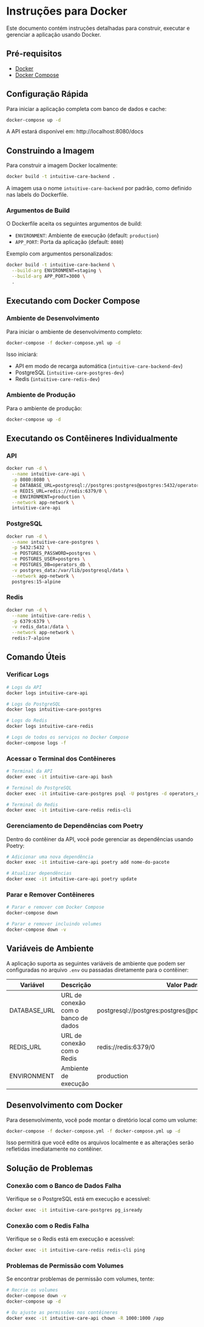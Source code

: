 # Instruções para Docker

Este documento contém instruções detalhadas para construir, executar e gerenciar a aplicação usando Docker.

## Pré-requisitos

- [Docker](https://docs.docker.com/get-docker/)
- [Docker Compose](https://docs.docker.com/compose/install/)

## Configuração Rápida

Para iniciar a aplicação completa com banco de dados e cache:

```bash
docker-compose up -d
```

A API estará disponível em: http://localhost:8080/docs

## Construindo a Imagem

Para construir a imagem Docker localmente:

```bash
docker build -t intuitive-care-backend .
```

A imagem usa o nome `intuitive-care-backend` por padrão, como definido nas labels do Dockerfile.

### Argumentos de Build

O Dockerfile aceita os seguintes argumentos de build:

- `ENVIRONMENT`: Ambiente de execução (default: `production`)
- `APP_PORT`: Porta da aplicação (default: `8080`)

Exemplo com argumentos personalizados:

```bash
docker build -t intuitive-care-backend \
  --build-arg ENVIRONMENT=staging \
  --build-arg APP_PORT=3000 \
  .
```

## Executando com Docker Compose

### Ambiente de Desenvolvimento

Para iniciar o ambiente de desenvolvimento completo:

```bash
docker-compose -f docker-compose.yml up -d
```

Isso iniciará:
- API em modo de recarga automática (`intuitive-care-backend-dev`)
- PostgreSQL (`intuitive-care-postgres-dev`)
- Redis (`intuitive-care-redis-dev`)

### Ambiente de Produção

Para o ambiente de produção:

```bash
docker-compose up -d
```

## Executando os Contêineres Individualmente

### API

```bash
docker run -d \
  --name intuitive-care-api \
  -p 8080:8080 \
  -e DATABASE_URL=postgresql://postgres:postgres@postgres:5432/operators_db \
  -e REDIS_URL=redis://redis:6379/0 \
  -e ENVIRONMENT=production \
  --network app-network \
  intuitive-care-api
```

### PostgreSQL

```bash
docker run -d \
  --name intuitive-care-postgres \
  -p 5432:5432 \
  -e POSTGRES_PASSWORD=postgres \
  -e POSTGRES_USER=postgres \
  -e POSTGRES_DB=operators_db \
  -v postgres_data:/var/lib/postgresql/data \
  --network app-network \
  postgres:15-alpine
```

### Redis

```bash
docker run -d \
  --name intuitive-care-redis \
  -p 6379:6379 \
  -v redis_data:/data \
  --network app-network \
  redis:7-alpine
```

## Comando Úteis

### Verificar Logs

```bash
# Logs da API
docker logs intuitive-care-api

# Logs do PostgreSQL
docker logs intuitive-care-postgres

# Logs do Redis
docker logs intuitive-care-redis

# Logs de todos os serviços no Docker Compose
docker-compose logs -f
```

### Acessar o Terminal dos Contêineres

```bash
# Terminal da API
docker exec -it intuitive-care-api bash

# Terminal do PostgreSQL
docker exec -it intuitive-care-postgres psql -U postgres -d operators_db

# Terminal do Redis
docker exec -it intuitive-care-redis redis-cli
```

### Gerenciamento de Dependências com Poetry

Dentro do contêiner da API, você pode gerenciar as dependências usando Poetry:

```bash
# Adicionar uma nova dependência
docker exec -it intuitive-care-api poetry add nome-do-pacote

# Atualizar dependências
docker exec -it intuitive-care-api poetry update
```

### Parar e Remover Contêineres

```bash
# Parar e remover com Docker Compose
docker-compose down

# Parar e remover incluindo volumes
docker-compose down -v
```

## Variáveis de Ambiente

A aplicação suporta as seguintes variáveis de ambiente que podem ser configuradas no arquivo `.env` ou passadas diretamente para o contêiner:

| Variável        | Descrição                            | Valor Padrão                                         |
|-----------------|--------------------------------------|------------------------------------------------------|
| DATABASE_URL    | URL de conexão com o banco de dados  | postgresql://postgres:postgres@postgres:5432/operators_db |
| REDIS_URL       | URL de conexão com o Redis           | redis://redis:6379/0                                |
| ENVIRONMENT     | Ambiente de execução                 | production                                           |

## Desenvolvimento com Docker

Para desenvolvimento, você pode montar o diretório local como um volume:

```bash
docker-compose -f docker-compose.yml -f docker-compose.yml up -d
```

Isso permitirá que você edite os arquivos localmente e as alterações serão refletidas imediatamente no contêiner.

## Solução de Problemas

### Conexão com o Banco de Dados Falha

Verifique se o PostgreSQL está em execução e acessível:

```bash
docker exec -it intuitive-care-postgres pg_isready
```

### Conexão com o Redis Falha

Verifique se o Redis está em execução e acessível:

```bash
docker exec -it intuitive-care-redis redis-cli ping
```

### Problemas de Permissão com Volumes

Se encontrar problemas de permissão com volumes, tente:

```bash
# Recrie os volumes
docker-compose down -v
docker-compose up -d

# Ou ajuste as permissões nos contêineres
docker exec -it intuitive-care-api chown -R 1000:1000 /app
``` 